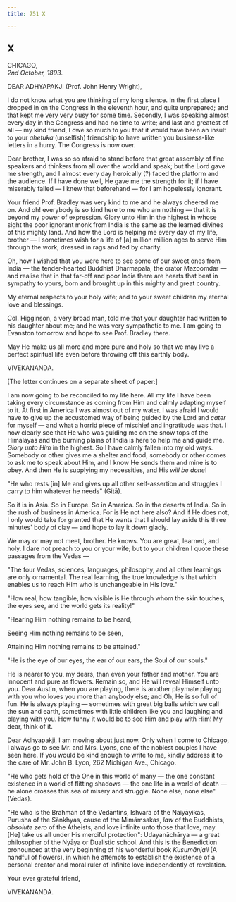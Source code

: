 ```yaml
---
title: 751 X

---
```

  

  


## X

CHICAGO,  
*2nd October, 1893*.

DEAR ADHYAPAKJI (Prof. John Henry Wright),

I do not know what you are thinking of my long silence. In the first
place I dropped in on the Congress in the eleventh hour, and quite
unprepared; and that kept me very very busy for some time. Secondly, I
was speaking almost every day in the Congress and had no time to write;
and last and greatest of all — my kind friend, I owe so much to you that
it would have been an insult to your *ahetuka* (unselfish) friendship to
have written you business-like letters in a hurry. The Congress is now
over.

Dear brother, I was so so afraid to stand before that great assembly of
fine speakers and thinkers from all over the world and speak; but the
Lord gave me strength, and I almost every day heroically (?) faced the
platform and the audience. If I have done well, He gave me the strength
for it; if I have miserably failed — I knew that beforehand — for I am
hopelessly ignorant.

Your friend Prof. Bradley was very kind to me and he always cheered me
on. And oh! everybody is so kind here to me who am nothing — that it is
beyond my power of expression. Glory unto Him in the highest in whose
sight the poor ignorant monk from India is the same as the learned
divines of this mighty land. And how the Lord is helping me every day of
my life, brother — I sometimes wish for a life of \[a\] million million
ages to serve Him through the work, dressed in rags and fed by charity.

Oh, how I wished that you were here to see some of our sweet ones from
India — the tender-hearted Buddhist Dharmapala, the orator Mazoomdar —
and realise that in that far-off and poor India there are hearts that
beat in sympathy to yours, born and brought up in this mighty and great
country.

My eternal respects to your holy wife; and to your sweet children my
eternal love and blessings.

Col. Higginson, a very broad man, told me that your daughter had written
to his daughter about me; and he was very sympathetic to me. I am going
to Evanston tomorrow and hope to see Prof. Bradley there.

May He make us all more and more pure and holy so that we may live a
perfect spiritual life even before throwing off this earthly body.

VIVEKANANDA.

  
\[The letter continues on a separate sheet of paper:\]

I am now going to be reconciled to my life here. All my life I have been
taking every circumstance as coming from Him and calmly adapting myself
to it. At first in America I was almost out of my water. I was afraid I
would have to give up the accustomed way of being guided by the Lord and
*cater* for myself — and what a horrid piece of mischief and ingratitude
was that. I now clearly see that He who was guiding me on the snow tops
of the Himalayas and the burning plains of India is here to help me and
guide me. *Glory unto Him* in the highest. So I have calmly fallen into
my old ways. Somebody or other gives me a shelter and food, somebody or
other comes to ask me to speak about Him, and I know He sends them and
mine is to obey. And then He is supplying my necessities, and His *will
be done*!

"He who rests \[in\] Me and gives up all other self-assertion and
struggles I carry to him whatever he needs" (Gitā).

So it is in Asia. So in Europe. So in America. So in the deserts of
India. So in the rush of business in America. For is He not here also?
And if He does not, I only would take for granted that He wants that I
should lay aside this three minutes' body of clay — and hope to lay it
down gladly.

We may or may not meet, brother. He knows. You are great, learned, and
holy. I dare not preach to you or your wife; but to your children I
quote these passages from the Vedas —

"The four Vedas, sciences, languages, philosophy, and all other
learnings are only ornamental. The real learning, the true knowledge is
that which enables us to reach Him who is unchangeable in His love."

"How real, how tangible, how visible is He through whom the skin
touches, the eyes see, and the world gets its reality!"

"Hearing Him nothing remains to be heard,

Seeing Him nothing remains to be seen,

Attaining Him nothing remains to be attained."

"He is the eye of our eyes, the ear of our ears, the Soul of our souls."

He is nearer to you, my dears, than even your father and mother. You are
innocent and pure as flowers. Remain so, and He will reveal Himself unto
you. Dear Austin, when you are playing, there is another playmate
playing with you who loves you more than anybody else; and Oh, He is so
full of fun. He is always playing — sometimes with great big balls which
we call the sun and earth, sometimes with little children like you and
laughing and playing with you. How funny it would be to see Him and play
with Him! My dear, think of it.

Dear Adhyapakji, I am moving about just now. Only when I come to
Chicago, I always go to see Mr. and Mrs. Lyons, one of the noblest
couples I have seen here. If you would be kind enough to write to me,
kindly address it to the care of Mr. John B. Lyon, 262 Michigan Ave.,
Chicago.

"He who gets hold of the One in this world of many — the one constant
existence in a world of flitting shadows — the one life in a world of
death — he alone crosses this sea of misery and struggle. None else,
none else" (Vedas).

"He who is the Brahman of the Vedāntins, Ishvara of the Naiyāyikas,
Purusha of the Sānkhyas, cause of the Mimāmsakas, *law* of the
Buddhists, *absolute zero* of the Atheists, and love infinite unto those
that love, may \[He\] take us all under His merciful protection":
Udayanāchārya — a great philosopher of the Nyāya or Dualistic school.
And this is the Benediction pronounced at the very beginning of his
wonderful book *Kusumānjali* (A handful of flowers), in which he
attempts to establish the existence of a personal creator and moral
ruler of infinite love independently of revelation.

Your ever grateful friend,

VIVEKANANDA.